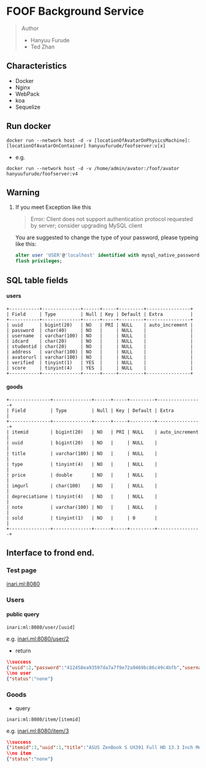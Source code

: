 # FOOF Background Service
> Author
> - Hanyuu Furude
> - Ted Zhan
## Characteristics
- Docker
- Nginx
- WebPack
- koa
- Sequelize
## Run docker
``` docker
docker run --network host -d -v [locationOfAvatarOnPhysicsMachine]:[locationOfAvatarOnContainer] hanyuufurude/foofserver:v[x]
```
- e.g.
``` docker
docker run --network host -d -v /home/admin/avator:/foof/avator hanyuufurude/foofserver:v4
```
## Warning
1. If you meet Exception like this
	> Error: Client does not support authentication protocol requested by server; consider upgrading MySQL client

	You are suggested to change the type of your password, please typeing like this:
	``` SQL
	alter user 'USER'@'localhost' identified with mysql_native_password by 'PASSWORD'
	flush privileges;
	```
## SQL table fields
#### users
```
+-----------+--------------+------+-----+---------+----------------+
| Field     | Type         | Null | Key | Default | Extra          |
+-----------+--------------+------+-----+---------+----------------+
| uuid      | bigint(20)   | NO   | PRI | NULL    | auto_increment |
| password  | char(40)     | NO   |     | NULL    |                |
| username  | varchar(100) | NO   |     | NULL    |                |
| idcard    | char(20)     | NO   |     | NULL    |                |
| studentid | char(20)     | NO   |     | NULL    |                |
| address   | varchar(100) | NO   |     | NULL    |                |
| avatorurl | varchar(100) | NO   |     | NULL    |                |
| verified  | tinyint(1)   | YES  |     | NULL    |                |
| score     | tinyint(4)   | YES  |     | NULL    |                |
+-----------+--------------+------+-----+---------+----------------+
```
#### goods
```
+---------------+--------------+------+-----+---------+----------------+
| Field         | Type         | Null | Key | Default | Extra          |
+---------------+--------------+------+-----+---------+----------------+
| itemid        | bigint(20)   | NO   | PRI | NULL    | auto_increment |
| uuid          | bigint(20)   | NO   |     | NULL    |                |
| title         | varchar(100) | NO   |     | NULL    |                |
| type          | tinyint(4)   | NO   |     | NULL    |                |
| price         | double       | NO   |     | NULL    |                |
| imgurl        | char(100)    | NO   |     | NULL    |                |
| depreciatione | tinyint(4)   | NO   |     | NULL    |                |
| note          | varchar(100) | NO   |     | NULL    |                |
| sold          | tinyint(1)   | NO   |     | 0       |                |
+---------------+--------------+------+-----+---------+----------------+
```
## Interface to frond end.
### Test page
[inari.ml:8080](http://inari.ml:8080)
### Users
#### public query
```
inari:ml:8080/user/[uuid]
```
e.g.
[inari.ml:8080/user/2](http://inari.ml:8080/user/2)
- return
``` json
\\success
{"uuid":2,"password":"412458ea93597da7a7f9e72a9469bc86c49c4bfb","username":"WakamiyaEve","idcard":"213182873","studentid":"71117503","address":"M1A","avatorurl":"https://avatars2.githubusercontent.com/u/45632558?s=400&v=4","verified":1,"score":10,"status":"success"}
\\no user
{"status":"none"}
```
### Goods
* query
```
inari:ml:8080/item/[itemid]
```
e.g.
[inari.ml:8080/item/3](http://inari.ml:8080/item/3)
```json
\\success
{"itemid":3,"uuid":1,"title":"ASUS ZenBook S UX391 Full HD 13.3 Inch Metal Laptop","type":1,"price":499.99,"imgurl":"https://images-cn.ssl-images-amazon.com/images/I/71qjdWFl%2BqL._SL1500_.jpg","depreciatione":1,"note":"Slim. Stunning. Supreme. ZenBook S is all these, yet so much more. ","sold":0,"status":"success"}
\\no item
{"status":"none"}
```